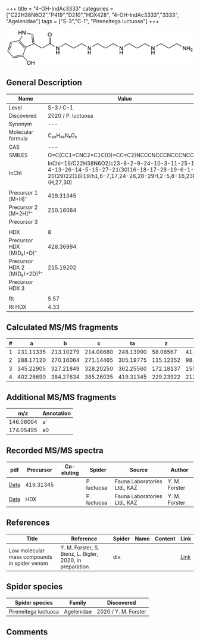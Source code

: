 +++
title = "4-OH-IndAc3333"
categories = ["C22H38N6O2","P419","D210","HDX428",
"4-OH-IndAc3333","3333",
"Agelenidae"]
tags = ["S-3","C-1",
"Pireneitega luctuosa"]
+++

![](/img/4-OH-IndAc3333.png)

## General Description

| Name                       | Value              |
|----------------------------|--------------------|
| Level                      | S-3 / C-1          |
| Discovered                 | 2020 / P. luctuosa |
| Synonym                    | ---                |
| Molecular formula          | C₂₂H₃₈N₆O₂                   |
| CAS                        | ---                |
| SMILES | O=C(CC1=CNC2=C1C(O)=CC=C2)NCCCNCCCNCCCNCCCN  |
| InChI  | InChI=1S/C22H38N6O2/c23-8-2-9-24-10-3-11-25-12-4-13-26-14-5-15-27-21(30)16-18-17-28-19-6-1-7-20(29)22(18)19/h1,6-7,17,24-26,28-29H,2-5,8-16,23H2,(H,27,30)  |
|                            |                    |
| Precursor 1 [M+H]⁺         | 419.31345                    |
| Precursor 2 [M+2H]²⁺       | 210.16064                   |
| Precursor 3                |                    |
|                            |                    |
| HDX                        | 8                   |
| Precursor HDX   [M(D₈)+D]⁺   | 428.36994                   |
| Precursor HDX 2 [M(D₈)+2D]²⁺ | 215.19202                   |
| Precursor HDX 3            |                    |
|                            |                    |
| Rt                         | 5.57                   |
| Rt HDX                     | 4.33                   |

## Calculated MS/MS fragments

| # | a         | b         | c         | ta        | z         | y         | tz        |
|---|-----------|-----------|-----------|-----------|-----------|-----------|-----------|
| 1 | 231.11335 | 213.10279 | 214.08680 | 248.13990 | 58.06567 | 41.03912 | 75.09222 |
| 2 | 288.17120 | 270.16064 | 271.14465 | 305.19775 | 115.12352 | 98.09697 | 132.15007 |
| 3 | 345.22905 | 327.21849 | 328.20250 | 362.25560 | 172.18137 | 155.15482 | 189.20792 |
| 4 | 402.28690 | 384.27634 | 385.26035 | 419.31345 | 229.23922 | 212.21267 | 246.26577 |

## Additional MS/MS fragments

| m/z | Annotation |
|-----|------------|
| 146.06004    | a'   |
| 174.05495    | a0   |

## Recorded MS/MS spectra

| pdf                                             | Precursor | Co-eluting | Spider      | Source                       | Author        |
|-------------------------------------------------|-----------|------------|-------------|------------------------------|---------------|
| [Data](/pdf/P-luctuosa/419_4-OH-IndAc3333_Pl.pdf) | 419.31345 |           | P. luctuosa | Fauna Laboratories Ltd., KAZ | Y. M. Forster |
| [Data](/pdf/P-luctuosa/419_4-OH-IndAc3333_Pl_HDX.pdf) | HDX |           | P. luctuosa | Fauna Laboratories Ltd., KAZ | Y. M. Forster |


## References

| Title | Reference | Spider | Name | Content | Link |
|-------|-----------|--------|------|---------|------|
| Low molecular mass compounds in spider venom      | Y. M. Forster, S. Bienz, L. Bigler, 2020, in preparation          | div.       |   |   | [Link](unknown) |

## Spider species

| Spider species     | Family     | Discovered           |
|--------------------|------------|----------------------|
| Pireneitega luctuosa | Agelenidae | 2020 / Y. M. Forster |


## Comments